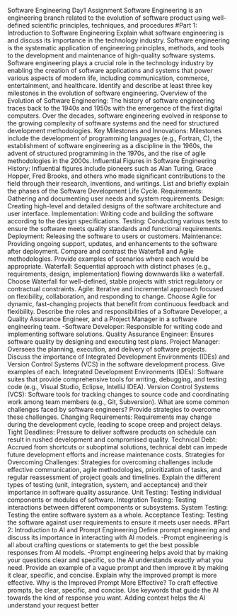 Software Engineering Day1 Assignment Software Engineering is an engineering branch related to the evolution of software product using well-defined scientific principles, techniques, and procedures #Part 1: Introduction to Software Engineering Explain what software engineering is and discuss its importance in the technology industry. Software engineering is the systematic application of engineering principles, methods, and tools to the development and maintenance of high-quality software systems. Software engineering plays a crucial role in the technology industry by enabling the creation of software applications and systems that power various aspects of modern life, including communication, commerce, entertainment, and healthcare. Identify and describe at least three key milestones in the evolution of software engineering. Overview of the Evolution of Software Engineering: The history of software engineering traces back to the 1940s and 1950s with the emergence of the first digital computers. Over the decades, software engineering evolved in response to the growing complexity of software systems and the need for structured development methodologies. Key Milestones and Innovations: Milestones include the development of programming languages (e.g., Fortran, C), the establishment of software engineering as a discipline in the 1960s, the advent of structured programming in the 1970s, and the rise of agile methodologies in the 2000s. Influential Figures in Software Engineering History: Influential figures include pioneers such as Alan Turing, Grace Hopper, Fred Brooks, and others who made significant contributions to the field through their research, inventions, and writings. List and briefly explain the phases of the Software Development Life Cycle.
Requirements: Gathering and documenting user needs and system requirements.
Design: Creating high-level and detailed designs of the software architecture and user interface.
Implementation: Writing code and building the software according to the design specifications.
Testing: Conducting various tests to ensure the software meets quality standards and functional requirements.
Deployment: Releasing the software to users or customers.
Maintenance: Providing ongoing support, updates, and enhancements to the software after deployment. Compare and contrast the Waterfall and Agile methodologies. Provide examples of scenarios where each would be appropriate. Waterfall: Sequential approach with distinct phases (e.g., requirements, design, implementation) flowing downwards like a waterfall. Choose Waterfall for well-defined, stable projects with strict regulatory or contractual constraints.
Agile: Iterative and incremental approach focused on flexibility, collaboration, and responding to change. Choose Agile for dynamic, fast-changing projects that benefit from continuous feedback and flexibility. Describe the roles and responsibilities of a Software Developer, a Quality Assurance Engineer, and a Project Manager in a software engineering team. -Software Developer: Responsible for writing code and implementing software solutions.
Quality Assurance Engineer: Ensures software quality by designing and executing test plans.
Project Manager: Oversees the planning, execution, and delivery of software projects. Discuss the importance of Integrated Development Environments (IDEs) and Version Control Systems (VCS) in the software development process. Give examples of each.
Integrated Development Environments (IDEs): Software suites that provide comprehensive tools for writing, debugging, and testing code (e.g., Visual Studio, Eclipse, IntelliJ IDEA).
Version Control Systems (VCS): Software tools for tracking changes to source code and coordinating work among team members (e.g., Git, Subversion). What are some common challenges faced by software engineers? Provide strategies to overcome these challenges.
Changing Requirements: Requirements may change during the development cycle, leading to scope creep and project delays.
Tight Deadlines: Pressure to deliver software products on schedule can result in rushed development and compromised quality.
Technical Debt: Accrued from shortcuts or suboptimal solutions, technical debt can impede future development efforts and increase maintenance costs.
Strategies for Overcoming Challenges: Strategies for overcoming challenges include effective communication, agile methodologies, prioritization of tasks, and regular reassessment of project goals and timelines. Explain the different types of testing (unit, integration, system, and acceptance) and their importance in software quality assurance.
Unit Testing: Testing individual components or modules of software.
Integration Testing: Testing interactions between different components or subsystems.
System Testing: Testing the entire software system as a whole.
Acceptance Testing: Testing the software against user requirements to ensure it meets user needs. #Part 2: Introduction to AI and Prompt Engineering Define prompt engineering and discuss its importance in interacting with AI models. -Prompt engineering is all about crafting questions or statements to get the best possible responses from AI models. -Prompt engineering helps avoid that by making your questions clear and specific, so the AI understands exactly what you need. Provide an example of a vague prompt and then improve it by making it clear, specific, and concise. Explain why the improved prompt is more effective. Why is the Improved Prompt More Effective? To craft effective prompts, be clear, specific, and concise. Use keywords that guide the AI towards the kind of response you want. Adding context helps the AI understand your request better

